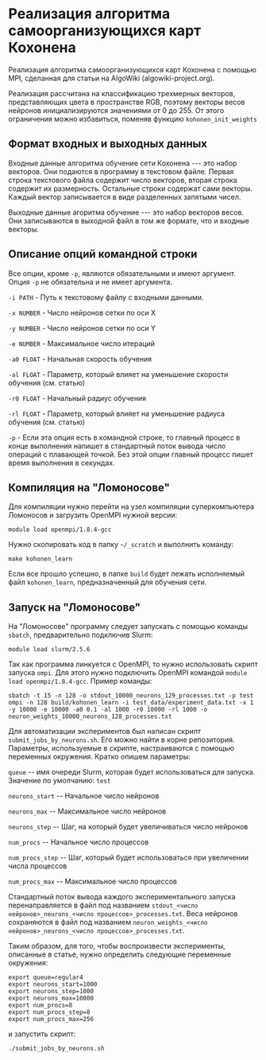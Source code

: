 # Реализация алгоритма самоорганизующихся карт Кохонена

Реализация алгоритма самоорганизующихся карт Кохонена с помощью MPI, сделанная для статьи на AlgoWiki (algowiki-project.org).

Реализация рассчитана на классификацию трехмерных векторов, представляющих цвета в пространстве RGB, поэтому векторы весов нейронов инициализируются значениями от 0 до 255. От этого ограничения можно избавиться, поменяв функцию ``kohonen_init_weights``

## Формат входных и выходных данных

Входные данные алгоритма обучение сети Кохонена --- это набор векторов. Они подаются в программу в текстовом файле. Первая строка текстового файла содержит число векторов, вторая строка содержит их размерность. Остальные строки содержат сами векторы. Каждый вектор записывается в виде разделенных запятыми чисел.

Выходные данные агоритма обучение --- это набор векторов весов. Они записываются в выходной файл в том же формате, что и входные векторы.

## Описание опций командной строки

Все опции, кроме `-p`, являются обязательными и имеют аргумент. Опция `-p` не обязательна и не имеет аргумента.

`-i PATH` - Путь к текстовому файлу с входными данными.

`-x NUMBER` - Число нейронов сетки по оси X

`-y NUMBER` - Число нейронов сетки по оси Y

`-e NUMBER` - Максимальное число итераций

`-a0 FLOAT` - Начальная скорость обучения

`-al FLOAT` - Параметр, который влияет на уменьшение скорости обучения (см. статью)

`-r0 FLOAT` - Начальный радиус обучения

`-rl FLOAT` - Параметр, который влияет на уменьшение радиуса обучения (см. статью)

`-p` - Если эта опция есть в командной строке, то главный процесс в конце выполнения напишет в стандартный поток вывода число операций с плавающей точкой. Без этой опции главный процесс пишет время выполнения в секундах.

## Компиляция на "Ломоносове"

Для компиляции нужно перейти на узел компиляции суперкомпьютера Ломоносов и загрузить OpenMPI нужной версии:

    module load openmpi/1.8.4-gcc

Нужно скопировать код в папку `~/_scratch` и выполнить команду:

    make kohonen_learn

Если все прошло успешно, в папке `build` будет лежать исполняемый файл `kohonen_learn`, предназначенный для обучения сети.

## Запуск на "Ломоносове"

На "Ломоносове" программу следует запускать с помощью команды `sbatch`, предварительно подключив Slurm:

    module load slurm/2.5.6

Так как программа линкуется с OpenMPI, то нужно использовать скрипт запуска `ompi`. Для этого нужно подключить OpenMPI командой `module load openmpi/1.8.4-gcc`. Пример команды:

    sbatch -t 15 -n 128 -o stdout_10000_neurons_129_processes.txt -p test ompi -n 128 build/kohonen_learn -i test_data/experiment_data.txt -x 1 -y 10000 -e 10000 -a0 0.1 -al 1000 -r0 10000 -rl 1000 -o neuron_weights_10000_neurons_128_processes.txt

Для автоматизации экспериментов был написан скрипт `submit_jobs_by_neurons.sh`. Его можно найти в корне репозитория. Параметры, используемые в скрипте, настраиваются с помощью переменных окружения. Кратко опишем параметры:

`queue` -- имя очереди Slurm, которая будет использоваться для запуска. Значение по умолчанию: `test`

`neurons_start` -- Начальное число нейронов

`neurons_max` -- Максимальное число нейронов

`neurons_step` -- Шаг, на который будет увеличиваться число нейронов

`num_procs` -- Начальное число процессов

`num_procs_step` -- Шаг, который будет использоваться при увеличении числа процессов

`num_procs_max` -- Максимальное число процессов

Стандартный поток вывода каждого экспериментального запуска перенаправляется в файл под названием `stdout_<число нейронов>_neurons_<число процессов>_processes.txt`. Веса нейронов сохраняются в файл под названием `neuron_weights_<число нейронов>_neurons_<число процессов>_processes.txt`.

Таким образом, для того, чтобы воспроизвести эксперименты, описанные в статье, нужно определить следующие переменные окружения:

    export queue=regular4
    export neurons_start=1000
    export neurons_step=1000
    export neurons_max=10000
    export num_procs=8
    export num_procs_step=8
    export num_procs_max=256

и запустить скрипт:

    ./submit_jobs_by_neurons.sh

